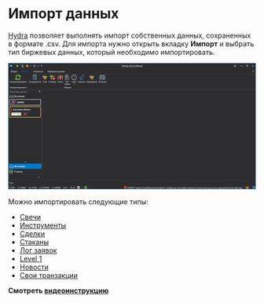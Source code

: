 # Импорт данных

[Hydra](../hydra.md) позволяет выполнять импорт собственных данных, сохраненных в формате .csv. Для импорта нужно открыть вкладку **Импорт** и выбрать тип биржевых данных, который необходимо импортировать.

![hydra import menu](../../images/hydra_import_menu.png)

Можно импортировать следующие типы: 

- [Свечи](importing/candles.md)
- [Инструменты](importing/instruments.md)
- [Сделки](importing/ticks.md)
- [Стаканы](importing/order_books.md)
- [Лог заявок](importing/order_log.md)
- [Level 1](importing/level_1.md)
- [Новости](importing/news.md)
- [Свои транзакции](importing/transactions.md)

**Смотреть [видеоинструкцию](videos/import_task.md)**
